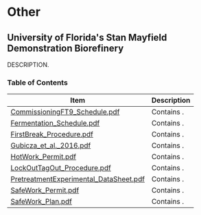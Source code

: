 # Other

## University of Florida's Stan Mayfield Demonstration Biorefinery

DESCRIPTION.  

### Table of Contents

| Item | Description |
| ----------- | ----------- |
| [CommissioningFT9_Schedule.pdf](CommissioningFT9_Schedule.pdf) | Contains . |
| [Fermentation_Schedule.pdf](Fermentation_Schedule.pdf) | Contains . |
| [FirstBreak_Procedure.pdf](FirstBreak_Procedure.pdf) | Contains . |
| [Gubicza_et_al._2016.pdf](Gubicza_et_al._2016.pdf) | Contains . |
| [HotWork_Permit.pdf](HotWork_Permit.pdf) | Contains . |
| [LockOutTagOut_Procedure.pdf](LockOutTagOut_Procedure.pdf) | Contains . |
| [PretreatmentExperimental_DataSheet.pdf](PretreatmentExperimental_DataSheet.pdf) | Contains . |
| [SafeWork_Permit.pdf](SafeWork_Permit.pdf) | Contains . |
| [SafeWork_Plan.pdf](SafeWork_Plan.pdf) | Contains . |

